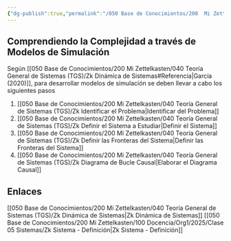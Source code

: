 ```yaml
---
{"dg-publish":true,"permalink":"/050 Base de Conocimientos/200  Mi Zettelkasten/040 Teoría General de Sistemas (TGS)/Zk Comprendiendo la Complejidad a través de Modelos de Simulación/","tags":["variables","complejidad","simulación","modelos"]}
---
```


## Comprendiendo la Complejidad a través de Modelos de Simulación
Según [[050 Base de Conocimientos/200  Mi Zettelkasten/040 Teoría General de Sistemas (TGS)/Zk Dinámica de Sistemas#Referencia\|García (2020)]], para desarrollar modelos de simulación se deben llevar a cabo los siguientes pasos
1. [[050 Base de Conocimientos/200  Mi Zettelkasten/040 Teoría General de Sistemas (TGS)/Zk Identificar el Problema\|Identificar del Problema]]
2. [[050 Base de Conocimientos/200  Mi Zettelkasten/040 Teoría General de Sistemas (TGS)/Zk Definir el Sistema a Estudiar\|Definir el Sistema]]
3. [[050 Base de Conocimientos/200  Mi Zettelkasten/040 Teoría General de Sistemas (TGS)/Zk Definir las Fronteras del Sistema\|Definir las Fronteras del Sistema]]
4. [[050 Base de Conocimientos/200  Mi Zettelkasten/040 Teoría General de Sistemas (TGS)/Zk Diagrama de Bucle Causal\|Elaborar el Diagrama Causal]]

## Enlaces
[[050 Base de Conocimientos/200  Mi Zettelkasten/040 Teoría General de Sistemas (TGS)/Zk Dinámica de Sistemas\|Zk Dinámica de Sistemas]]
[[050 Base de Conocimientos/200  Mi Zettelkasten/100 Docencia/Org1/2025/Clase 05 Sistemas/Zk Sistema - Definición\|Zk Sistema - Definición]]


